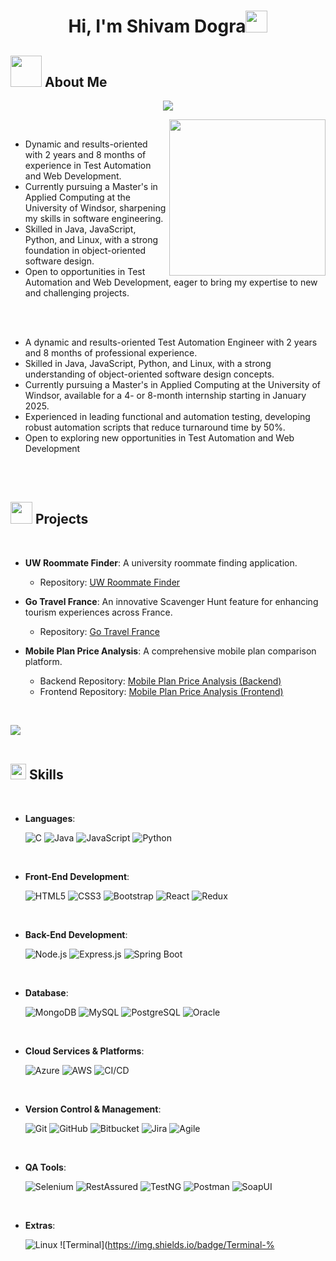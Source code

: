 <h1 align="center"><b>Hi, I'm Shivam Dogra</b><img src="https://media.giphy.com/media/hvRJCLFzcasrR4ia7z/giphy.gif" width="35"></h1>

 ## <picture><img src="https://media.giphy.com/media/f6hnhHkks8bk4jwjh3/giphy.gif" width="50px"></picture> **About Me**

<p align="center">
  <a href="https://github.com/DenverCoder1/readme-typing-svg">
    <img src="https://readme-typing-svg.herokuapp.com?font=Fira+Code&color=%231572B6&size=24&center=true&vCenter=true&width=500&height=45&lines=Master+of+Applied+Computing+Candidate;Passionate+about+Test+Automation;Experienced+in+Web+Development;Always+Learning+New+Technologies">
  </a>
</p>

<picture> <img align="right" src="https://media.giphy.com/media/4Zo41lhzKt6iZ8xff9/giphy.gif" width="250px"></picture>

<br>

- Dynamic and results-oriented with 2 years and 8 months of experience in Test Automation and Web Development.
- Currently pursuing a Master's in Applied Computing at the University of Windsor, sharpening my skills in software engineering.
- Skilled in Java, JavaScript, Python, and Linux, with a strong foundation in object-oriented software design.
- Open to opportunities in Test Automation and Web Development, eager to bring my expertise to new and challenging projects.

<br><br>


- A dynamic and results-oriented Test Automation Engineer with 2 years and 8 months of professional experience.
- Skilled in Java, JavaScript, Python, and Linux, with a strong understanding of object-oriented software design concepts.
- Currently pursuing a Master's in Applied Computing at the University of Windsor, available for a 4- or 8-month internship starting in January 2025.
- Experienced in leading functional and automation testing, developing robust automation scripts that reduce turnaround time by 50%.
- Open to exploring new opportunities in Test Automation and Web Development

<br><br>

## <img src="https://media.giphy.com/media/4kBMliTfWfsY4/giphy.gif" width="35"><b> Projects </b>
<br>

- **UW Roommate Finder**: A university roommate finding application.
   - Repository: [UW Roommate Finder](https://github.com/Shivam-Dogra/UW_RoommateFinder)
  
- **Go Travel France**: An innovative Scavenger Hunt feature for enhancing tourism experiences across France.
   - Repository: [Go Travel France](https://github.com/Shivam-Dogra/GoTravelFrance)

- **Mobile Plan Price Analysis**: A comprehensive mobile plan comparison platform.
   - Backend Repository: [Mobile Plan Price Analysis (Backend)](https://github.com/Shivam-Dogra/MobilePlanPriceAnalysis)
   - Frontend Repository: [Mobile Plan Price Analysis (Frontend)](https://github.com/Shivam-Dogra/MobilePlanPriceAnalysis_Frontend)

<br>

<img src="https://user-images.githubusercontent.com/73097560/115834477-dbab4500-a447-11eb-908a-139a6edaec5c.gif"><br><br>

## <img src="https://media2.giphy.com/media/QssGEmpkyEOhBCb7e1/giphy.gif?cid=ecf05e47a0n3gi1bfqntqmob8g9aid1oyj2wr3ds3mg700bl&rid=giphy.gif" width="25"><b> Skills</b>
<br>

<p align="center">

- **Languages**:
    
    ![C](https://img.shields.io/badge/C%20-%232370ED.svg?style=for-the-badge&logo=c&logoColor=white)
    ![Java](https://img.shields.io/badge/Java-%23ED8B00.svg?style=for-the-badge&logo=java&logoColor=white)
    ![JavaScript](https://img.shields.io/badge/JavaScript%20-%23F7DF1E.svg?style=for-the-badge&logo=javascript&logoColor=black)
    ![Python](https://img.shields.io/badge/Python-%2314354C.svg?style=for-the-badge&logo=python&logoColor=white)

<br>   
    
- **Front-End Development**:

   ![HTML5](https://img.shields.io/badge/HTML5%20-%23E34F26.svg?style=for-the-badge&logo=html5&logoColor=white)
   ![CSS3](https://img.shields.io/badge/CSS%20-%231572B6.svg?style=for-the-badge&logo=css3&logoColor=white)
   ![Bootstrap](https://img.shields.io/badge/Bootstrap%20-%23563D7C.svg?style=for-the-badge&logo=bootstrap&logoColor=white)
   ![React](https://img.shields.io/badge/React%20-%2320232a.svg?style=for-the-badge&logo=react&logoColor=%2361DAFB)
   ![Redux](https://img.shields.io/badge/Redux%20-%23764ABC.svg?style=for-the-badge&logo=redux&logoColor=white)

<br>

- **Back-End Development**:

   ![Node.js](https://img.shields.io/badge/Node.js%20-%23339933.svg?style=for-the-badge&logo=node.js&logoColor=white)
   ![Express.js](https://img.shields.io/badge/Express.js%20-%23000000.svg?style=for-the-badge&logo=express&logoColor=white)
   ![Spring Boot](https://img.shields.io/badge/Spring%20Boot%20-%236DB33F.svg?style=for-the-badge&logo=spring&logoColor=white)

<br>

- **Database**:

   ![MongoDB](https://img.shields.io/badge/MongoDB-%2347A248.svg?style=for-the-badge&logo=mongodb&logoColor=white)
   ![MySQL](https://img.shields.io/badge/MySQL-%2300f.svg?style=for-the-badge&logo=mysql&logoColor=white)
   ![PostgreSQL](https://img.shields.io/badge/PostgreSQL-%23316192.svg?style=for-the-badge&logo=postgresql&logoColor=white)
   ![Oracle](https://img.shields.io/badge/Oracle-%23F00000.svg?style=for-the-badge&logo=oracle&logoColor=white)

<br>

- **Cloud Services & Platforms**:

    ![Azure](https://img.shields.io/badge/Azure%20-%230072C6.svg?style=for-the-badge&logo=microsoft-azure&logoColor=white)
    ![AWS](https://img.shields.io/badge/AWS%20-%23232F3E.svg?style=for-the-badge&logo=amazon-aws&logoColor=white)
    ![CI/CD](https://img.shields.io/badge/CI%2FCD%20-%23E34F26.svg?style=for-the-badge&logo=ci%2Fcd&logoColor=white)

<br>

- **Version Control & Management**:

    ![Git](https://img.shields.io/badge/Git-%23F05033.svg?style=for-the-badge&logo=git&logoColor=white)
    ![GitHub](https://img.shields.io/badge/GitHub-%23121011.svg?style=for-the-badge&logo=github&logoColor=white)
    ![Bitbucket](https://img.shields.io/badge/Bitbucket-%230047B3.svg?style=for-the-badge&logo=bitbucket&logoColor=white)
    ![Jira](https://img.shields.io/badge/Jira-%230052CC.svg?style=for-the-badge&logo=jira&logoColor=white)
    ![Agile](https://img.shields.io/badge/Agile-%23000000.svg?style=for-the-badge&logo=agile&logoColor=white)

<br>

- **QA Tools**:

    ![Selenium](https://img.shields.io/badge/Selenium-%2343B02A.svg?style=for-the-badge&logo=selenium&logoColor=white)
    ![RestAssured](https://img.shields.io/badge/RestAssured-%23143635.svg?style=for-the-badge&logo=rest-assured&logoColor=white)
    ![TestNG](https://img.shields.io/badge/TestNG-%2320232a.svg?style=for-the-badge&logo=testng&logoColor=white)
    ![Postman](https://img.shields.io/badge/Postman-%23FF6C37.svg?style=for-the-badge&logo=postman&logoColor=white)
    ![SoapUI](https://img.shields.io/badge/SoapUI-%2342433A.svg?style=for-the-badge&logo=soapui&logoColor=white)

<br>

- **Extras**:

    ![Linux](https://img.shields.io/badge/Linux-FCC624?style=for-the-badge&logo=linux&logoColor=black)
    ![Terminal](https://img.shields.io/badge/Terminal-%
